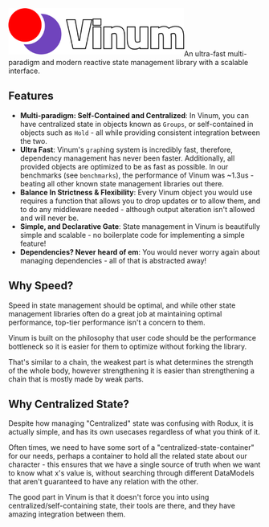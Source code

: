 <img align = "left" width = 350 src="gh-assets/Banner@svg.svg">

<br><br><br><br>
An ultra-fast multi-paradigm and modern reactive state management library with a scalable interface.  

## Features
* **Multi-paradigm: Self-Contained and Centralized**: In Vinum, you can have centralized state in objects known as `Groups`, or self-contained in objects such as `Hold` - all while providing consistent integration between the two.
* **Ultra Fast**: Vinum's `graph`ing system is incredibly fast, therefore, dependency management has never been faster. Additionally, all provided objects are optimized to be as fast as possible. In our benchmarks (see `benchmarks`), the performance of Vinum was ~1.3us - beating all other known state management libraries out there.
* **Balance In Strictness & Flexibility**: Every Vinum object you would use requires a function that allows you to drop updates or to allow them, and to do any middleware needed - although output alteration isn't allowed and will never be.
* **Simple, and Declarative Gate**: State management in Vinum is beautifully simple and scalable - no boilerplate code for implementing a simple feature!
* **Dependencies? Never heard of em**: You would never worry again about managing dependencies - all of that is abstracted away!

## Why Speed?

Speed in state management should be optimal, and while other state management libraries often do a great job at maintaining optimal performance, top-tier performance isn't a concern to them.

Vinum is built on the philosophy that user code should be the performance bottleneck so it is easier for them to optimize without forking the library.

That's similar to a chain, the weakest part is what determines the strength of the whole body, however strengthening it is easier than strengthening a chain that is mostly made by weak parts.

## Why Centralized State?

Despite how managing "Centralized" state was confusing with Rodux, it is actually simple, and has its own usecases regardless of what you think of it.

Often times, we need to have some sort of a "centralized-state-container" for our needs, perhaps a container to hold all the related state about our character - this ensures that we have a single source of truth when we want to know what x's value is, without searching through different DataModels that aren't guaranteed to have any relation with the other.

The good part in Vinum is that it doesn't force you into using centralized/self-containing state, their tools are there, and they have amazing integration between them.